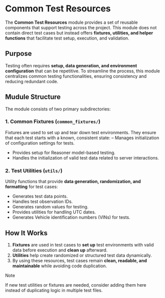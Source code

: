 # Common Test Resources

The **Common Test Resources** module provides a set of reusable components that support testing across the project. This module does not contain direct test cases but instead offers **fixtures, utilities, and helper functions** that facilitate test setup, execution, and validation.

## Purpose
Testing often requires **setup, data generation, and environment configuration** that can be repetitive. To streamline the process, this module centralizes common testing functionalities, ensuring consistency and reducing redundant code.

## Mudule Structure
The module consists of two primary subdirectories:

### 1. **Common Fixtures** (`common_fixtures/`)
Fixtures are used to set up and tear down test environments. They ensure that each test starts with a known, consistent state:
– Manages initialization of configuration settings for tests.
- Provides setup for Reasoner model-based testing.
- Handles the initialization of valid test data related to server interactions.

### 2. **Test Utilities** (`utils/`)
Utility functions that provide **data generation, randomization, and formatting** for test cases:

- Generates test data points.
- Handles test observation IDs.
- Generates random values for testing.
- Provides utilities for handling UTC dates.
- Generates Vehicle identification numbers (VINs) for tests.

## How It Works
1. **Fixtures** are used in test cases to **set up** test environments with valid data before execution and **clean up** afterward.
2. **Utilities** help create randomized or structured test data dynamically.
3. By using these resources, test cases remain **clean, readable, and maintainable** while avoiding code duplication.


> [!NOTE]
> If new test utilities or fixtures are needed, consider adding them here instead of duplicating logic in multiple test files.

